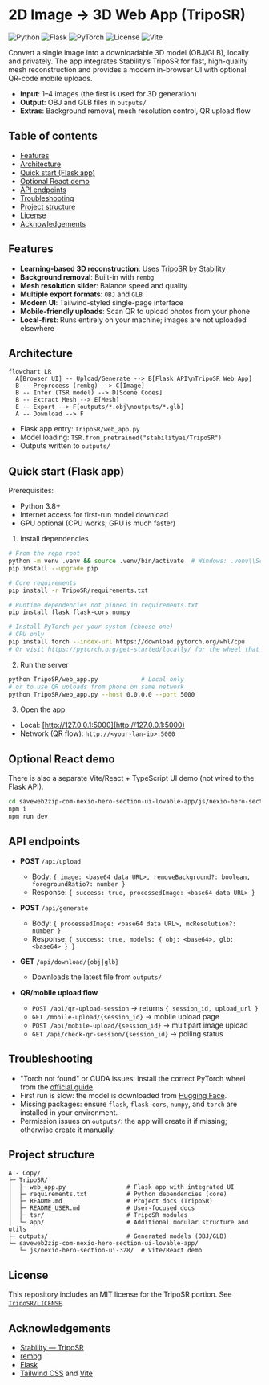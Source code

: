 # 2D Image → 3D Web App (TripoSR)

![Python](https://img.shields.io/badge/Python-3.8+-3776AB?logo=python&logoColor=white)
![Flask](https://img.shields.io/badge/Flask-2.x-000000?logo=flask&logoColor=white)
![PyTorch](https://img.shields.io/badge/PyTorch-2.x-EE4C2C?logo=pytorch&logoColor=white)
![License](https://img.shields.io/badge/License-MIT-green)
![Vite](https://img.shields.io/badge/Vite-5-646CFF?logo=vite&logoColor=white)

Convert a single image into a downloadable 3D model (OBJ/GLB), locally and privately. The app integrates Stability’s TripoSR for fast, high-quality mesh reconstruction and provides a modern in-browser UI with optional QR-code mobile uploads.

- **Input**: 1–4 images (the first is used for 3D generation)
- **Output**: OBJ and GLB files in `outputs/`
- **Extras**: Background removal, mesh resolution control, QR upload flow


## Table of contents
- [Features](#features)
- [Architecture](#architecture)
- [Quick start (Flask app)](#quick-start-flask-app)
- [Optional React demo](#optional-react-demo)
- [API endpoints](#api-endpoints)
- [Troubleshooting](#troubleshooting)
- [Project structure](#project-structure)
- [License](#license)
- [Acknowledgements](#acknowledgements)


## Features
- **Learning-based 3D reconstruction**: Uses [TripoSR by Stability](https://huggingface.co/stabilityai/TripoSR)
- **Background removal**: Built-in with `rembg`
- **Mesh resolution slider**: Balance speed and quality
- **Multiple export formats**: `OBJ` and `GLB`
- **Modern UI**: Tailwind-styled single-page interface
- **Mobile-friendly uploads**: Scan QR to upload photos from your phone
- **Local-first**: Runs entirely on your machine; images are not uploaded elsewhere


## Architecture
```mermaid
flowchart LR
  A[Browser UI] -- Upload/Generate --> B[Flask API\nTripoSR Web App]
  B -- Preprocess (rembg) --> C[Image]
  B -- Infer (TSR model) --> D[Scene Codes]
  B -- Extract Mesh --> E[Mesh]
  E -- Export --> F[outputs/*.obj\noutputs/*.glb]
  A -- Download --> F
```

- Flask app entry: `TripoSR/web_app.py`
- Model loading: `TSR.from_pretrained("stabilityai/TripoSR")`
- Outputs written to `outputs/`


## Quick start (Flask app)
Prerequisites:
- Python 3.8+
- Internet access for first-run model download
- GPU optional (CPU works; GPU is much faster)

1) Install dependencies
```bash
# From the repo root
python -m venv .venv && source .venv/bin/activate  # Windows: .venv\\Scripts\\activate
pip install --upgrade pip

# Core requirements
pip install -r TripoSR/requirements.txt

# Runtime dependencies not pinned in requirements.txt
pip install flask flask-cors numpy

# Install PyTorch per your system (choose one)
# CPU only
pip install torch --index-url https://download.pytorch.org/whl/cpu
# Or visit https://pytorch.org/get-started/locally/ for the wheel that matches your CUDA
```

2) Run the server
```bash
python TripoSR/web_app.py            # Local only
# or to use QR uploads from phone on same network
python TripoSR/web_app.py --host 0.0.0.0 --port 5000
```

3) Open the app
- Local: [http://127.0.0.1:5000](http://127.0.0.1:5000)
- Network (QR flow): `http://<your-lan-ip>:5000`


## Optional React demo
There is also a separate Vite/React + TypeScript UI demo (not wired to the Flask API).
```bash
cd saveweb2zip-com-nexio-hero-section-ui-lovable-app/js/nexio-hero-section-ui-328
npm i
npm run dev
```


## API endpoints
- **POST** `/api/upload`
  - Body: `{ image: <base64 data URL>, removeBackground?: boolean, foregroundRatio?: number }`
  - Response: `{ success: true, processedImage: <base64 data URL> }`

- **POST** `/api/generate`
  - Body: `{ processedImage: <base64 data URL>, mcResolution?: number }`
  - Response: `{ success: true, models: { obj: <base64>, glb: <base64> } }`

- **GET** `/api/download/{obj|glb}`
  - Downloads the latest file from `outputs/`

- **QR/mobile upload flow**
  - `POST /api/qr-upload-session` → returns `{ session_id, upload_url }`
  - `GET /mobile-upload/{session_id}` → mobile upload page
  - `POST /api/mobile-upload/{session_id}` → multipart image upload
  - `GET /api/check-qr-session/{session_id}` → polling status


## Troubleshooting
- "Torch not found" or CUDA issues: install the correct PyTorch wheel from the [official guide](https://pytorch.org/get-started/locally/).
- First run is slow: the model is downloaded from [Hugging Face](https://huggingface.co/stabilityai/TripoSR).
- Missing packages: ensure `flask`, `flask-cors`, `numpy`, and `torch` are installed in your environment.
- Permission issues on `outputs/`: the app will create it if missing; otherwise create it manually.


## Project structure
```
A - Copy/
├─ TripoSR/
│  ├─ web_app.py                 # Flask app with integrated UI
│  ├─ requirements.txt           # Python dependencies (core)
│  ├─ README.md                  # Project docs (TripoSR)
│  ├─ README_USER.md             # User-focused docs
│  ├─ tsr/                       # TripoSR modules
│  └─ app/                       # Additional modular structure and utils
├─ outputs/                      # Generated models (OBJ/GLB)
└─ saveweb2zip-com-nexio-hero-section-ui-lovable-app/
   └─ js/nexio-hero-section-ui-328/  # Vite/React demo
```


## License
This repository includes an MIT license for the TripoSR portion. See [`TripoSR/LICENSE`](TripoSR/LICENSE).


## Acknowledgements
- [Stability — TripoSR](https://huggingface.co/stabilityai/TripoSR)
- [rembg](https://github.com/danielgatis/rembg)
- [Flask](https://flask.palletsprojects.com)
- [Tailwind CSS](https://tailwindcss.com) and [Vite](https://vitejs.dev)

